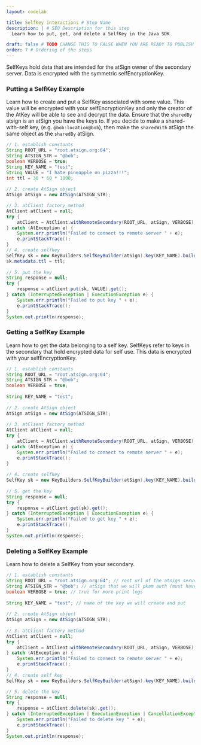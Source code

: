 ```yaml
---
layout: codelab

title: SelfKey interactions # Step Name
description: | # SEO Description for this step
  Learn how to put, get, and delete a SelfKey in the Java SDK

draft: false # TODO CHANGE THIS TO FALSE WHEN YOU ARE READY TO PUBLISH THE PAGE
order: 7 # Ordering of the steps
---
```


SelfKeys hold data that are intended for the atSign owner of the secondary server. Data is encrypted with the symmetric selfEncryptionKey. 

### Putting a SelfKey Example
Learn how to create and put a SelfKey associated with some value. This value will be encrypted with your selfEncryptionKey and only the creator of the AtKey will be able to see and decrypt the data. Ensure that the `sharedBy` atsign is an atSign you have the keys to. If you decide to make a shared-with-self key, (e.g. `@bob:location@bob`), then make the `sharedWith` atSign the same object as the `sharedBy` atSign.
```java
// 1. establish constants
String ROOT_URL = "root.atsign.org:64";
String ATSIGN_STR = "@bob";
boolean VERBOSE = true;
String KEY_NAME = "test";
String VALUE = "I hate pineapple on pizza!!!";
int ttl = 30 * 60 * 1000;
    
// 2. create AtSign object
AtSign atSign = new AtSign(ATSIGN_STR);

// 3. atClient factory method
AtClient atClient = null;
try {
    atClient = AtClient.withRemoteSecondary(ROOT_URL, atSign, VERBOSE);
} catch (AtException e) {
    System.err.println("Failed to connect to remote server " + e);
    e.printStackTrace();
}
// 4. create selfkey
SelfKey sk = new KeyBuilders.SelfKeyBuilder(atSign).key(KEY_NAME).build();
sk.metadata.ttl = ttl;
        
// 5. put the key
String response = null;
try {
    response = atClient.put(sk, VALUE).get();
} catch (InterruptedException | ExecutionException e) {
    System.err.println("Failed to put key " + e);
    e.printStackTrace();
}
System.out.println(response);
```

### Getting a SelfKey Example
Learn how to get the data belonging to a self key. SelfKeys refer to keys in the secondary that hold encrypted data for self use. This data is encrypted with your selfEncryptionKey. 
```java
// 1. establish constants
String ROOT_URL = "root.atsign.org:64";
String ATSIGN_STR = "@bob";
boolean VERBOSE = true;
        
String KEY_NAME = "test";
        
// 2. create AtSign object
AtSign atSign = new AtSign(ATSIGN_STR);
        
// 3. atClient factory method
AtClient atClient = null;
try {
    atClient = AtClient.withRemoteSecondary(ROOT_URL, atSign, VERBOSE);
} catch (AtException e) {
    System.err.println("Failed to connect to remote server " + e);
    e.printStackTrace();
}
        
// 4. create selfkey
SelfKey sk = new KeyBuilders.SelfKeyBuilder(atSign).key(KEY_NAME).build();
        
// 5. get the key
String response = null;
try {
    response = atClient.get(sk).get();
} catch (InterruptedException | ExecutionException e) {
    System.err.println("Failed to get key " + e);
    e.printStackTrace();
}
System.out.println(response);
```

### Deleting a SelfKey Example
Learn how to delete a SelfKey from your secondary.
```java
// 1. establish constants
String ROOT_URL = "root.atsign.org:64"; // root url of the atsign server for fetching secondary address
String ATSIGN_STR = "@bob"; // atSign that we will pkam auth (must have keys in keys/)
boolean VERBOSE = true; // true for more print logs 
        
String KEY_NAME = "test"; // name of the key we will create and put
        
// 2. create AtSign object
AtSign atSign = new AtSign(ATSIGN_STR);
        
// 3. atClient factory method
AtClient atClient = null;
try {
    atClient = AtClient.withRemoteSecondary(ROOT_URL, atSign, VERBOSE);
} catch (AtException e) {
    System.err.println("Failed to connect to remote server " + e);
    e.printStackTrace();
}
// 4. create self key
SelfKey sk = new KeyBuilders.SelfKeyBuilder(atSign).key(KEY_NAME).build();

// 5. delete the key
String response = null;
try {
    response = atClient.delete(sk).get();
} catch (InterruptedException | ExecutionException | CancellationException e) {
    System.err.println("Failed to delete key " + e);
    e.printStackTrace();
}
System.out.println(response);
```